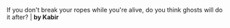 If you don't break your ropes while you're alive, do you think ghosts will do it after? | **by Kabir**